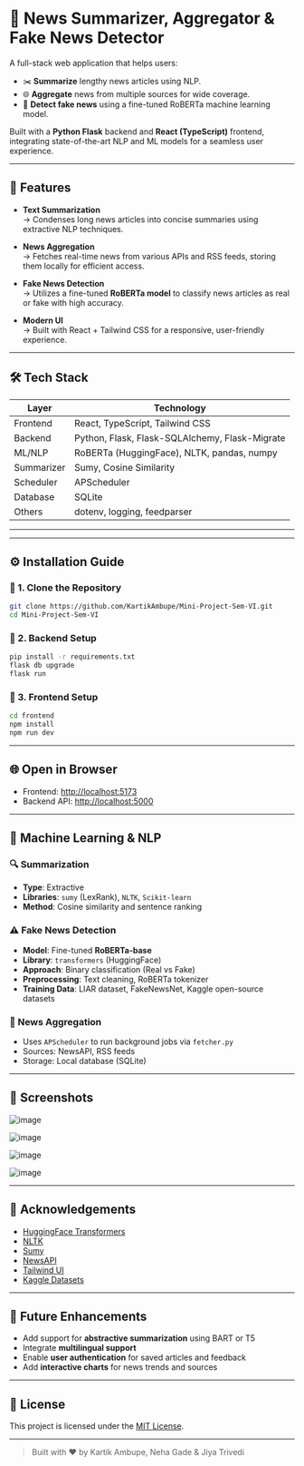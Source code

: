 
# 📰 News Summarizer, Aggregator & Fake News Detector

A full-stack web application that helps users:

- ✂️ **Summarize** lengthy news articles using NLP.
- 🌐 **Aggregate** news from multiple sources for wide coverage.
- 🧪 **Detect fake news** using a fine-tuned RoBERTa machine learning model.

Built with a **Python Flask** backend and **React (TypeScript)** frontend, integrating state-of-the-art NLP and ML models for a seamless user experience.

---

## 🚀 Features

- **Text Summarization**  
  → Condenses long news articles into concise summaries using extractive NLP techniques.

- **News Aggregation**  
  → Fetches real-time news from various APIs and RSS feeds, storing them locally for efficient access.

- **Fake News Detection**  
  → Utilizes a fine-tuned **RoBERTa model** to classify news articles as real or fake with high accuracy.

- **Modern UI**  
  → Built with React + Tailwind CSS for a responsive, user-friendly experience.

---

## 🛠️ Tech Stack

| Layer     | Technology                                      |
|-----------|-------------------------------------------------|
| Frontend  | React, TypeScript, Tailwind CSS                 |
| Backend   | Python, Flask, Flask-SQLAlchemy, Flask-Migrate |
| ML/NLP    | RoBERTa (HuggingFace), NLTK, pandas, numpy      |
| Summarizer | Sumy, Cosine Similarity                        |
| Scheduler | APScheduler                                     |
| Database  | SQLite                                          |
| Others    | dotenv, logging, feedparser                     |

---

---

## ⚙️ Installation Guide

### 🔧 1. Clone the Repository

```bash
git clone https://github.com/KartikAmbupe/Mini-Project-Sem-VI.git
cd Mini-Project-Sem-VI
```

### 🔧 2. Backend Setup

```bash
pip install -r requirements.txt
flask db upgrade
flask run
```

### 🔧 3. Frontend Setup

```bash
cd frontend
npm install
npm run dev
```

---

## 🌐 Open in Browser

- Frontend: [http://localhost:5173](http://localhost:5173)  
- Backend API: [http://localhost:5000](http://localhost:5000)

---

## 🧠 Machine Learning & NLP

### 🔍 Summarization

- **Type**: Extractive
- **Libraries**: `sumy` (LexRank), `NLTK`, `Scikit-learn`
- **Method**: Cosine similarity and sentence ranking

### ⚠️ Fake News Detection

- **Model**: Fine-tuned **RoBERTa-base**
- **Library**: `transformers` (HuggingFace)
- **Approach**: Binary classification (Real vs Fake)
- **Preprocessing**: Text cleaning, RoBERTa tokenizer
- **Training Data**: LIAR dataset, FakeNewsNet, Kaggle open-source datasets

### 📅 News Aggregation

- Uses `APScheduler` to run background jobs via `fetcher.py`
- Sources: NewsAPI, RSS feeds
- Storage: Local database (SQLite)

---

## 📸 Screenshots

![image](https://github.com/user-attachments/assets/ceba5ad8-eb2e-4151-9101-9b1ff2f3c9b4)

![image](https://github.com/user-attachments/assets/357d233e-968d-4808-8ec6-2d32cbc8913e)

![image](https://github.com/user-attachments/assets/fbe48c0f-5146-49c9-82da-d0783dfb5207)

![image](https://github.com/user-attachments/assets/0ece49be-d0ad-488f-bc4f-03a843a8c7aa)


---

## 🙏 Acknowledgements

- [HuggingFace Transformers](https://huggingface.co/transformers/)
- [NLTK](https://www.nltk.org/)
- [Sumy](https://github.com/miso-belica/sumy)
- [NewsAPI](https://newsapi.org/)
- [Tailwind UI](https://tailwindcss.com/)
- [Kaggle Datasets](https://www.kaggle.com/)

---

## 📌 Future Enhancements

- Add support for **abstractive summarization** using BART or T5
- Integrate **multilingual support**
- Enable **user authentication** for saved articles and feedback
- Add **interactive charts** for news trends and sources

---

## 📄 License

This project is licensed under the [MIT License](LICENSE).

---

> Built with ❤️ by Kartik Ambupe, Neha Gade & Jiya Trivedi
